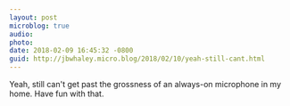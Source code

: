 ```yaml
---
layout: post
microblog: true
audio: 
photo: 
date: 2018-02-09 16:45:32 -0800
guid: http://jbwhaley.micro.blog/2018/02/10/yeah-still-cant.html
---
```

Yeah, still can't get past the grossness of an always-on microphone in my home. Have fun with that.
